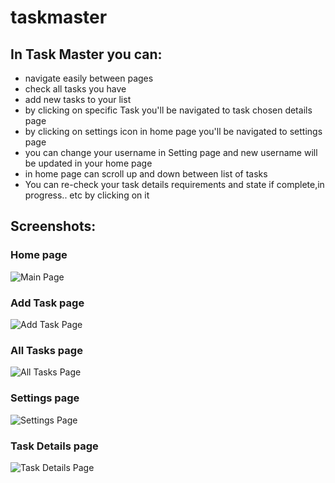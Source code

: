 # taskmaster

## In Task Master you can:

 - navigate easily between pages
 - check all tasks you have
 - add new tasks to your list
 - by clicking on specific Task you'll be navigated to task chosen details page
 - by clicking on settings icon in home page you'll be navigated to settings page
 - you can change your username in Setting page and new username will be updated in your home page
 - in home page can scroll up and down between list of tasks
 - You can re-check your task details requirements and state if complete,in progress.. etc by clicking on it


## Screenshots:

### Home page
![Main Page](screenshots/homeLab28.png)
### Add Task page
![Add Task Page](screenshots/sc3.png)
### All Tasks page
![All Tasks Page](screenshots/sc2.png)
### Settings page
![Settings Page](screenshots/settings.png)
### Task Details page
![Task Details Page](screenshots/taskdetalis28.png)

